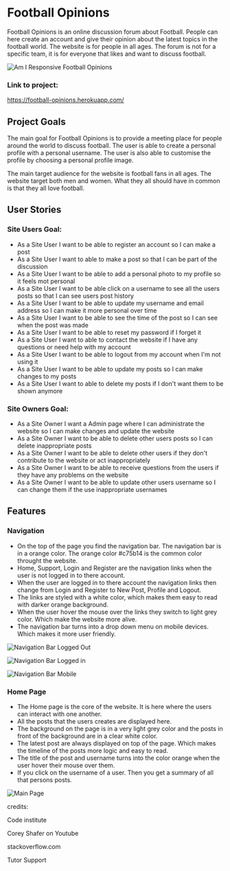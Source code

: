 # **Football Opinions**
Football Opinions is an online discussion forum about Football. People can here create an account and give their opinion about the latest topics in the football world. The website is for people in all ages. The forum is not for a specific team, it is for everyone that likes and want to discuss football.

![Am I Responsive Football Opinions](https://user-images.githubusercontent.com/87748379/160695666-2945324b-70a3-425c-8ae9-ba52e412fd9b.png)

### **Link to project:**
https://football-opinions.herokuapp.com/

## **Project Goals**
The main goal for Football Opinions is to provide a meeting place for people around the world to discuss football. The user is able to create a personal profile with a personal username. The user is also able to customise the profile by choosing a personal profile image. 

The main target audience for the website is football fans in all ages. The website target both men and women. What they all should have in common is that they all love football.

## **User Stories**

### **Site Users Goal:**
- As a Site User I want to be able to register an account so I can make a post
- As a Site User I want to able to make a post so that I can be part of the discussion
- As a Site User I want to be able to add a personal photo to my profile so it feels mot personal
- As a Site User I want to be able click on a username to see all the users posts so that I can see users post history
- As a Site User I want to be able to update my username and email address so I can make it more personal over time
- As a Site User I want to be able to see the time of the post so I can see when the post was made
- As a Site User I want to be able to reset my password if I forget it
- As a Site User I want to able to contact the website if I have any questions or need help with my account
- As a Site User I want to be able to logout from my account when I'm not using it
- As a Site User I want to be able to update my posts so I can make changes to my posts
- As a Site User I want to able to delete my posts if I don't want them to be shown anymore

### **Site Owners Goal:**
- As a Site Owner I want a Admin page where I can administrate the website so I can make changes and update the website
- As a Site Owner I want to be able to delete other users posts so I can delete inappropriate posts
- As a Site Owner I want to be able to delete other users if they don't contribute to the website or act inappropriately
- As a Site Owner I want to be able to receive questions from the users if they have any problems on the website
- As a Site Owner I want to be able to update other users username so I can change them if the use inappropriate usernames


## **Features**

### **Navigation**
 
  - On the top of the page you find the navigation bar. The navigation bar is in a orange color. The orange color #c75b14 is the common color throught the website. 
  - Home, Support, Login and Register are the navigation links when the user is not logged in to there account. 
  - When the user are logged in to there account the navigation links then change from Login and Register to New Post, Profile and Logout.
  - The links are styled with a white color, which makes them easy to read with darker orange background. 
  - When the user hover the mouse over the links they switch to light grey color. Which make the website more alive.
  - The navigation bar turns into a drop down menu on mobile devices. Which makes it more user friendly.
  
  ![Navigation Bar Logged Out](https://user-images.githubusercontent.com/87748379/160922242-fdaa6bb5-736d-4ca6-8bdc-72e99a6cef74.png)

  ![Navigation Bar Logged in](https://user-images.githubusercontent.com/87748379/160922593-4febcfee-61a6-4062-8588-94dd8ba25ef7.png)

  ![Navigation Bar Mobile](https://user-images.githubusercontent.com/87748379/160922657-c0447c44-715e-40b7-add9-bdd97c084553.png)


### **Home Page**
  - The Home page is the core of the website. It is here where the users can interact with one another. 
  - All the posts that the users creates are displayed here.
  - The background on the page is in a very light grey color and the posts in front of the background are in a clear white color.
  - The latest post are always displayed on top of the page. Which makes the timeline of the posts more logic and easy to read.
  - The title of the post and username turns into the color orange when the user hover their mouse over them. 
  - If you click on the username of a user. Then you get a summary of all that persons posts.

  ![Main Page](https://user-images.githubusercontent.com/87748379/160926776-d26f6dac-d6f0-483d-b665-be73fc5cf043.png)





credits:

Code institute

Corey Shafer on Youtube

stackoverflow.com

Tutor Support

